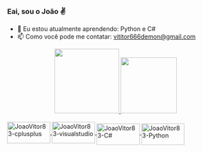 ### Eai, sou o João ✌

- 🌱 Eu estou atualmente aprendendo: Python e C#
- 📫 Como você pode me contatar: vititor666demon@gmail.com

<div align="center">
  <a href="https://github.com/JoaoVitor83">
  <img height="150em" src="https://github-readme-stats.vercel.app/api?username=JoaoVitor83&show_icons=true&theme=midnight-purple&include_all_commits=true&count_private=true"/>
  <img height="130em" src="https://github-readme-stats.vercel.app/api/top-langs/?username=JoaoVitor83&layout=compact&langs_count=7&theme=midnight-purple"/>
</div>
<div style="display: inline_block"><br>
<img align="center" alt="JoaoVitor83-cplusplus" height="50" width="100" src="https://cdn.jsdelivr.net/gh/devicons/devicon/icons/cplusplus/cplusplus-original.svg" />
<img align="center" alt="JoaoVitor83-visualstudio" height="50" width="100" src="https://cdn.jsdelivr.net/gh/devicons/devicon/icons/visualstudio/visualstudio-plain.svg" />

<img align="middle" alt="JoaoVitor83-C#" height="50" width="100" src= "https://cdn.jsdelivr.net/gh/devicons/devicon/icons/csharp/csharp-original.svg" />
                                        
            
<img align="middle" alt="JoaoVitor83-Python" height="50" width="100" src="https://cdn.jsdelivr.net/gh/devicons/devicon/icons/python/python-original.svg" />
</div>
